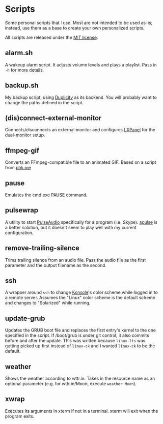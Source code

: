 Scripts
=======
Some personal scripts that I use. Most are not intended to be used as-is; instead, use them as a base to create your own personalized scripts.

All scripts are released under the [MIT license](https://opensource.org/licenses/MIT).

alarm.sh
--------
A wakeup alarm script. It adjusts volume levels and plays a playlist. Pass in `-h` for more details.

backup.sh
---------
My backup script, using [Duplicity](http://www.nongnu.org/duplicity/) as its backend. You will probably want to change the paths defined in the script.

(dis)connect-external-monitor
-----------------------------
Connects/disconnects an external monitor and configures [LXPanel](http://wiki.lxde.org/en/LXPanel) for the dual-monitor setup.

ffmpeg-gif
----------
Converts an FFmpeg-compatible file to an animated GIF. Based on a script from [phk.me](http://blog.pkh.me/p/21-high-quality-gif-with-ffmpeg.html)

pause
-----
Emulates the cmd.exe [PAUSE](http://ss64.com/nt/pause.html) command.

pulsewrap
---------
A utility to start [PulseAudio](https://wiki.freedesktop.org/www/Software/PulseAudio/) specifically for a program (i.e. Skype). [apulse](https://github.com/i-rinat/apulse) is a better solution, but it doesn't seem to play well with my current configuration.

remove-trailing-silence
-----------------------
Trims trailing silence from an audio file. Pass the audio file as the first parameter and the output filename as the second.

ssh
---
A wrapper around `ssh` to change [Konsole](https://konsole.kde.org/)'s color scheme while logged in to a remote server. Assumes the "Linux" color scheme is the default scheme and changes to "Solarized" while running.

update-grub
-----------
Updates the GRUB boot file and replaces the first entry's kernel to the one specified in the script. If /boot/grub is under git control, it also commits before and after the update. This was written because `linux-lts` was getting picked up first instead of `linux-ck` and I wanted `linux-ck` to be the default.

weather
-------
Shows the weather according to wttr.in. Takes in the resource name as an optional parameter (e.g. for wttr.in/Moon, execute `weather Moon`).

xwrap
-----
Executes its arguments in xterm if not in a terminal. xterm will exit when the program exits.
